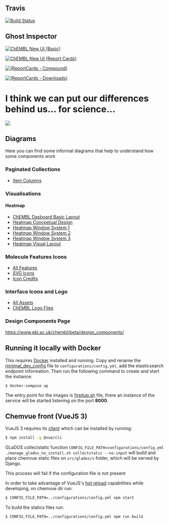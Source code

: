 
## Travis

[![Build Status](https://travis-ci.org/chembl/GLaDOS.svg?branch=master)](https://travis-ci.org/chembl/GLaDOS)

## Ghost Inspector

 [![ChEMBL New UI (Basic)](https://api.ghostinspector.com/v1/suites/5b59d19924a45131ae3c2a6a/status-badge
)](https://api.ghostinspector.com/v1/suites/5b59d19924a45131ae3c2a6a/status-badge
 "ChEMBL New UI (Basic)")
 
 [![ChEMBL New UI (Report Cards)](https://api.ghostinspector.com/v1/suites/5b5b1a1e24a45131ae42101a/status-badge
)](https://api.ghostinspector.com/v1/suites/5b5b1a1e24a45131ae42101a/status-badge
 "ChEMBL New UI (Report Cards)")
 
[![(ReportCards - Compound)](https://api.ghostinspector.com/v1/suites/5b717147f818e30945119296/status-badge
)](https://api.ghostinspector.com/v1/suites/5b717147f818e30945119296/status-badge
 "ReportCards - Compound")
 
 [![(ReportCards - Downloads)](https://api.ghostinspector.com/v1/suites/5c18be9ec4f77e2d97458162/status-badge
)](https://api.ghostinspector.com/v1/suites/5c18be9ec4f77e2d97458162/status-badge
 "ReportCards - Downloads")
 


# I think we can put our differences behind us... for science...
![](https://upload.wikimedia.org/wikipedia/en/b/bf/Glados.png)


## Diagrams

Here you can find some informal diagrams that help to understand how some components work

### Paginated Collections

* [Item Columns](https://docs.google.com/drawings/d/1RjgbMwToiI1m2rX-UM2QRy5_gBUk0iHZJ2frL5v6OIE/edit?usp=sharing)

### Visualisations

#### Heatmap

* [ChEMBL Dasboard Basic Layout](https://docs.google.com/drawings/d/1fLOw-IBkRmQct4tv9WeoRjWc8mQnrOj50PAZ6JE2w4o/edit?usp=sharing)
* [Heatmap Concpetual Design](https://docs.google.com/drawings/d/18dPoA2wI1q62aBWMOBYAVQ7TIza_Mbk28yxL6hK10nE/edit?usp=sharing)
* [Heatmap Window System 1](https://docs.google.com/drawings/d/1hbmanZRe6VHKpHCoCtPfcCM3Er8d4TCeveOz2Rm3QaI/edit?usp=sharing)
* [Heatmap Window System 2](https://docs.google.com/drawings/d/1XuJ9947pq0nkOBlixAWTiLaVRxN1mBYC--FUlDIXbyI/edit?usp=sharing)
* [Heatmap Window System 3](https://docs.google.com/drawings/d/1QoG5OPFewKQ5I2N3-My83hKKQOScM8_Lc5SRAD1D7zM/edit?usp=sharing)
* [Heatmap Visual Layout](https://docs.google.com/drawings/d/1_K7JTZDZYPw0i_hLy-ApYsNI264edBrJmoDetG2FgVw/edit?usp=sharing)

### Molecule Features Icons

* [All Features](https://drive.google.com/file/d/17t61ULFxI5OznryZTwzedBuaWOiC-qHz/view?usp=sharing)
* [SVG Icons](https://drive.google.com/open?id=1ZFjAxhsA_PrIgBLvGqbZT8ijofdUSuK2)
* [Icon Credits](https://sites.google.com/view/icon-credits/home)

### Interface Icons and Logo
* [All Assets](https://drive.google.com/open?id=1PZQz6a-AU_NAPyIr7Z010qVVI6u4inwV)
* [ChEMBL Logo Files](https://drive.google.com/open?id=1wScvQgSmJczsjYFF3Rr93xq6O2mZF7TQ)

### Design Components Page
https://www.ebi.ac.uk/chembl/beta/design_components/

## Running it locally with Docker

This requires [Docker](https://www.docker.com/get-started) installed and running.
Copy and rename the [minimal_dev_config](/configurations/minimal_dev_config.yml) file to ```configurations/config.yml```, add the elasticsearch endpoint information.
Then run the following command to create and start the instance:

```
$ docker-compose up
```

The entry point for the images is [fireitup.sh](/fireitup.sh) file, there an instance of the service will be started listening on
the port **8000**.


## Chemvue front (VueJS 3)

VueJS 3 requires its [client](https://cli.vuejs.org/) which can be installed by running:

```bash
$ npm install -g @vue/cli
```

GLaDOS collectstatic function ```CONFIG_FILE_PATH=configurations/config.yml ./manage_glados_no_install.sh collectstatic --no-input```
will build and place chemvue static files on ```src/glados/v``` folder, which will be served by Django.

This process will fail if the configuration file is not present 

In order to take advantage of VueJS's [hot reload](https://vue-loader.vuejs.org/guide/hot-reload.html) capabilities while developing, on chemvue dir run:

```bash
$ CONFIG_FILE_PATH=../configurations/config.yml npm start
```

To build the statics files run:

```bash
$ CONFIG_FILE_PATH=../configurations/config.yml npm run build
```